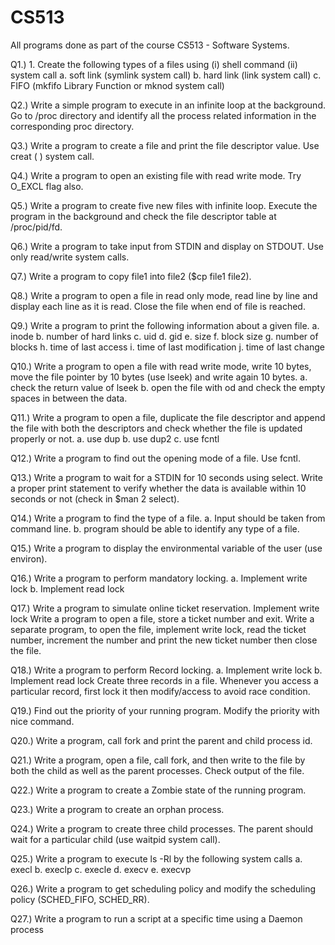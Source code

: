 # CS513
All programs done as part of the course CS513 - Software Systems.

Q1.) 1. Create the following types of a files using (i) shell command (ii) system call 
        a. soft link (symlink system call)
        b. hard link (link system call)
        c. FIFO (mkfifo Library Function or mknod system call)

Q2.) Write a simple program to execute in an infinite loop at the background. Go to /proc directory 
      and identify all the process related information in the corresponding proc directory.

Q3.) Write a program to create a file and print the file descriptor value. Use creat ( ) system call.

Q4.) Write a program to open an existing file with read write mode. Try O_EXCL flag also.

Q5.) Write a program to create five new files with infinite loop. Execute the program in the 
      background and check the file descriptor table at /proc/pid/fd.

Q6.) Write a program to take input from STDIN and display on STDOUT. Use only read/write system calls.

Q7.) Write a program to copy file1 into file2 ($cp file1 file2).

Q8.) Write a program to open a file in read only mode, read line by line and display each line as it is read. 
      Close the file when end of file is reached.

Q9.) Write a program to print the following information about a given file. 
        a. inode
        b. number of hard links
        c. uid
        d. gid
        e. size
        f. block size
        g. number of blocks
        h. time of last access
        i. time of last modification 
        j. time of last change

Q10.) Write a program to open a file with read write mode, write 10 bytes, move the file pointer by 
        10 bytes (use lseek) and write again 10 bytes.
        a. check the return value of lseek
        b. open the file with od and check the empty spaces in between the data.

Q11.) Write a program to open a file, duplicate the file descriptor and append the file with both the 
        descriptors and check whether the file is updated properly or not.
        a. use dup 
        b. use dup2 
        c. use fcntl

Q12.) Write a program to find out the opening mode of a file. Use fcntl.

Q13.) Write a program to wait for a STDIN for 10 seconds using select. Write a proper print statement to 
        verify whether the data is available within 10 seconds or not (check in $man 2 select).

Q14.) Write a program to find the type of a file.
        a. Input should be taken from command line.
        b. program should be able to identify any type of a file.

Q15.) Write a program to display the environmental variable of the user (use environ).

Q16.) Write a program to perform mandatory locking. 
        a. Implement write lock
        b. Implement read lock

Q17.) Write a program to simulate online ticket reservation. Implement write lock
        Write a program to open a file, store a ticket number and exit. Write a separate program, to open 
        the file, implement write lock, read the ticket number, increment the number and print the new ticket 
        number then close the file.

Q18.) Write a program to perform Record locking. 
        a. Implement write lock
        b. Implement read lock
      Create three records in a file. Whenever you access a particular record, first lock it then modify/access
      to avoid race condition.

Q19.) Find out the priority of your running program. Modify the priority with nice command.

Q20.) Write a program, call fork and print the parent and child process id.

Q21.) Write a program, open a file, call fork, and then write to the file by both the child as well as the 
      parent processes. Check output of the file.

Q22.) Write a program to create a Zombie state of the running program.

Q23.) Write a program to create an orphan process.

Q24.) Write a program to create three child processes. The parent should wait for a particular child (use waitpid system call).

Q25.) Write a program to execute ls -Rl by the following system calls 
        a. execl
        b. execlp
        c. execle
        d. execv 
        e. execvp

Q26.) Write a program to get scheduling policy and modify the scheduling policy (SCHED_FIFO, SCHED_RR).

Q27.) Write a program to run a script at a specific time using a Daemon process












